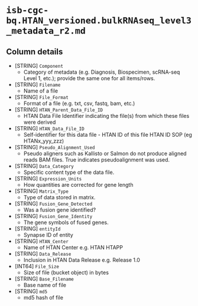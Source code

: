 # `isb-cgc-bq.HTAN_versioned.bulkRNAseq_level3_metadata_r2.md`

## Column details

* [STRING]    `Component`
  - Category of metadata (e.g. Diagnosis, Biospecimen, scRNA-seq Level 1, etc.); provide the same one for all items/rows.
* [STRING]    `Filename`
  - Name of a file 
* [STRING]    `File_Format`
  - Format of a file (e.g. txt, csv, fastq, bam, etc.)
* [STRING]    `HTAN_Parent_Data_File_ID`
  - HTAN Data File Identifier indicating the file(s) from which these files were derived
* [STRING]    `HTAN_Data_File_ID`
  - Self-identifier for this data file - HTAN ID of this file HTAN ID SOP (eg HTANx_yyy_zzz)
* [STRING]    `Pseudo_Alignment_Used`
  - Pseudo aligners such as Kallisto or Salmon do not produce aligned reads BAM files. True indicates pseudoalignment was used.
* [STRING]    `Data_Category`
  - Specific content type of the data file.
* [STRING]    `Expression_Units`
  - How quantities are corrected for gene length
* [STRING]    `Matrix_Type`
  - Type of data stored in matrix.
* [STRING]    `Fusion_Gene_Detected`
  - Was a fusion gene identified?
* [STRING]    `Fusion_Gene_Identity`
  - The gene symbols of fused genes.
* [STRING]    `entityId`
  - Synapse ID of entity
* [STRING]    `HTAN_Center`
  - Name of HTAN Center e.g. HTAN HTAPP
* [STRING]    `Data_Release`
  - Inclusion in HTAN Data Release e.g. Release 1.0
* [INT64]    `File_Size`
  - Size of file (bucket object) in bytes
* [STRING]    `Base_Filename`
  - Base name of file
* [STRING]    `md5`
  - md5 hash of file

